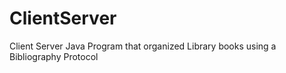 # ClientServer
Client Server Java Program that organized Library books using a Bibliography Protocol
